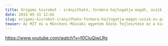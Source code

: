 ```yaml
---
title: Origami kisrobot - irányítható, formára hajtogatja magát, úszik és pakol
date: 2015-05-31 12:02
slug: origami-kisrobot-iranyithato-formara-hajtogatja-magat-uszik-es-pakol-20150531mu
teaser: Az MIT és a Müncheni Műszaki egyetem közös fejlesztése ez a kicsi apróság. Fura alakja ellenére nagyon pontosan követi a pályáját, a feladatnak megfelelő formára igazítja magát, tud úszni és még rendet is rak. A video utolsó másodpercei pedig nagyon könnyesre sikerültek.
---
```


https://www.youtube.com/watch?v=f0CluQiwLRg

